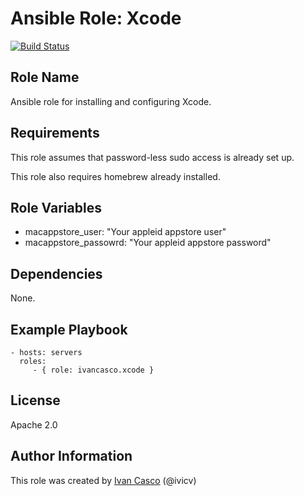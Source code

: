 # Ansible Role: Xcode

[![Build Status](https://travis-ci.org/ivancasco/ansible-role-xcode.svg?branch=master)](https://travis-ci.org/ivancasco/ansible-role-xcode)

## Role Name

Ansible role for installing and configuring Xcode.

## Requirements

This role assumes that password-less sudo access is already set up.

This role also requires homebrew already installed.

## Role Variables

 - macappstore_user: "Your appleid appstore user"
 - macappstore_passowrd: "Your appleid appstore password"

## Dependencies

None.

## Example Playbook

    - hosts: servers
      roles:
         - { role: ivancasco.xcode }

## License

Apache 2.0

## Author Information

This role was created by [Ivan Casco](http://www.ivancasco.com/) (@ivicv)

